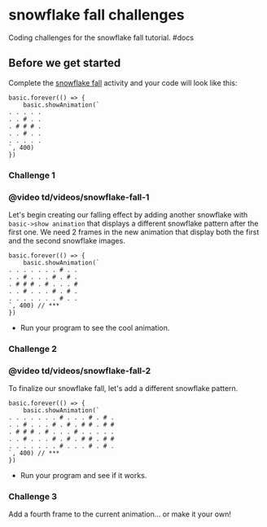# snowflake fall challenges

Coding challenges for the snowflake fall tutorial. #docs

## Before we get started

Complete the [snowflake fall](/microbit/lessons/snowflake-fall/activity) activity and your code will look like this:

```
basic.forever(() => {
    basic.showAnimation(`
. . . . .
. . # . .
. # # # .
. . # . .
. . . . .
`, 400)
})
```

### Challenge 1

### @video td/videos/snowflake-fall-1

Let's begin creating our falling effect by adding another snowflake with `basic->show animation` that displays a different snowflake pattern after the first one. We need 2 frames in the new animation that display both the first and the second snowflake images.

```
basic.forever(() => {
    basic.showAnimation(`
. . . . . . . # . .
. . # . . . # . # .
. # # # . # . . . #
. . # . . . # . # .
. . . . . . . # . .
`, 400) // ***
})
```

* Run your program to see the cool animation.

### Challenge 2

### @video td/videos/snowflake-fall-2

To finalize our snowflake fall, let's add a different snowflake pattern.

```
basic.forever(() => {
    basic.showAnimation(`
. . . . . . . # . . . # . # .
. . # . . . # . # . # # . # #
. # # # . # . . . # . . . . .
. . # . . . # . # . # # . # #
. . . . . . . # . . . # . # .
`, 400) // ***
})
```

* Run your program and see if it works.

### Challenge 3

Add a fourth frame to the current animation... or make it your own!

